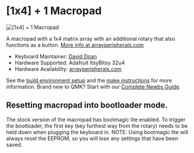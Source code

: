 # [1x4] + 1 Macropad

![[1x4] + 1 Macropad](https://images.squarespace-cdn.com/content/v1/5f5e7d5dc43c166c56c0ae39/1606977576841-KIT0TOI6L3FO8FTS4ZHB/ke17ZwdGBToddI8pDm48kDk1dm1oSR9gCa1mX4KqzjN7gQa3H78H3Y0txjaiv_0fDoOvxcdMmMKkDsyUqMSsMWxHk725yiiHCCLfrh8O1z4YTzHvnKhyp6Da-NYroOW3ZGjoBKy3azqku80C789l0luj0xCD0oh5KMc0gpox0u-wQWxfQHg04OxgQwaUq2yiAcNt5Kg2tE9yEtYfM4xwaw/DSC_0116.jpg)

A macropad with a 1x4 matrix array with an additional rotary that also functions as a button. [More info at arrayperipherals.com](https://www.arrayperipherals.com/)

* Keyboard Maintainer: [David Doan](https://github.com/daviddoan)
* Hardware Supported: Adafruit ItsyBitsy 32u4
* Hardware Availability: [arrayperipherals.com](https://www.arrayperipherals.com/)

See the [build environment setup](https://docs.qmk.fm/#/getting_started_build_tools) and the [make instructions](https://docs.qmk.fm/#/getting_started_make_guide) for more information. Brand new to QMK? Start with our [Complete Newbs Guide](https://docs.qmk.fm/#/newbs).

## Resetting macropad into bootloader mode.

The stock version of the macropad has bootmagic lite enabled. To trigger the bootloader, the first key (key furthest way from the rotary) needs to be held down when plugging the keyboard in. 
NOTE: Using bootmagic lite will always reset the EEPROM, so you will lose any settings that have been saved.
